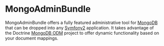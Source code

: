 # MongoAdminBundle

MongoAdminBundle offers a fully featured administrative tool for [MongoDB](http://www.mongodb.org) that can be dropped into any [Symfony2](http://symfony-reloaded.org) application. It takes advantage of the Doctrine [MongoDB ODM](http://www.doctrine-project.org/projects/mongodb_odm) project to offer dynamic functionality based on your document mappings.